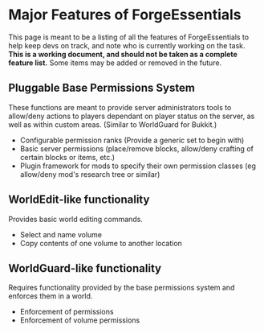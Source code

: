 # Major Features of ForgeEssentials
This page is meant to be a listing of all the features of ForgeEssentials to help keep devs on track, and note who is currently working on the task. 
**This is a working document, and should not be taken as a complete feature list.** Some items may be added or removed in the future.

## Pluggable Base Permissions System
These functions are meant to provide server administrators tools to allow/deny actions to players dependant on player status on the server, as well as within custom areas. (Similar to WorldGuard for Bukkit.)

* Configurable permission ranks (Provide a generic set to begin with)
* Basic server permissions (place/remove blocks, allow/deny crafting of certain blocks or items, etc.)
* Plugin framework for mods to specify their own permission classes (eg allow/deny mod's research tree or similar)

## WorldEdit-like functionality
Provides basic world editing commands.

* Select and name volume
* Copy contents of one volume to another location

## WorldGuard-like functionality
Requires functionality provided by the base permissions system and enforces them in a world.

* Enforcement of permissions
* Enforcement of volume permissions